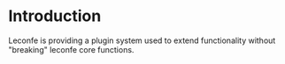 # Introduction
Leconfe is providing a plugin system used to extend functionality without "breaking" leconfe core functions.


